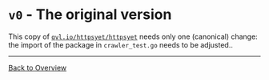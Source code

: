 # `v0` - The original version

This copy of [`qvl.io/httpsyet/httpsyet`](https://github.com/qvl/httpsyet) needs only one (canonical) change:
the import of the package in `crawler_test.go` needs to be adjusted..

----
[Back to Overview](../)